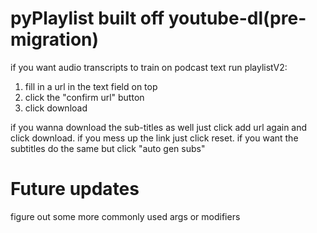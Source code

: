 # pyPlaylist built off youtube-dl(pre-migration)
if you want audio transcripts to train on podcast text run playlistV2:
1. fill in a url in the text field on top
2. click the "confirm url" button
3. click download

if you wanna download the sub-titles as well just click add url again and click download.
if you mess up the link just click reset.
if you want the subtitles do the same but click "auto gen subs"
# Future updates
figure out some more commonly used args or modifiers
